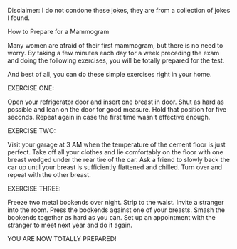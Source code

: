 Disclaimer: I do not condone these jokes, they are from a collection of jokes I found.

How to Prepare for a Mammogram

Many women are afraid of their first mammogram, but there is no need to worry.  By taking a few minutes each day for a week preceding the exam and doing the following exercises, you will be totally
prepared for the test.

And best of all, you can do these simple exercises right in your home.

EXERCISE ONE:

Open your refrigerator door and insert one breast in door. Shut as hard as possible and lean on the door for good measure. Hold
that position for five seconds. Repeat again in case the first time wasn't effective enough.

EXERCISE TWO:

Visit your garage at 3 AM when the temperature of the cement floor is just perfect. Take off all your clothes and lie comfortably on the floor with one breast wedged under the rear tire of the car. Ask a friend to slowly back the car up until your breast is sufficiently flattened and chilled.  Turn over and repeat with the other breast.

EXERCISE THREE:

Freeze two metal bookends over night. Strip to the waist. Invite a stranger into the room.
Press the bookends against one of your breasts. Smash the bookends 
together as hard as you can. Set up an appointment with the stranger to
meet next year and do it again.

YOU ARE NOW TOTALLY PREPARED!

